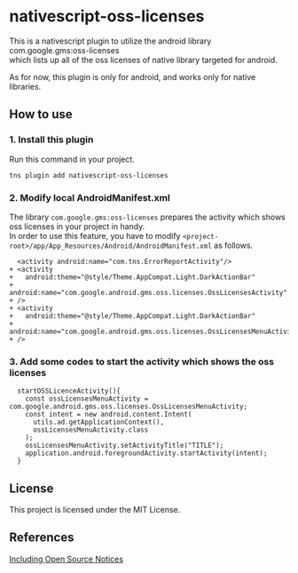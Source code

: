 # nativescript-oss-licenses

This is a nativescript plugin to utilize the android library com.google.gms:oss-licenses   
which lists up all of the oss licenses of native library targeted for android. 

As for now, this plugin is only for android, and works only for native libraries.

## How to use

### 1. Install this plugin

Run this command in your project.

```
tns plugin add nativescript-oss-licenses
```


### 2. Modify local AndroidManifest.xml

The library `com.google.gms:oss-licenses` prepares the activity which shows oss licenses in your project in handy.  
In order to use this feature, you have to modify `<project-root>/app/App_Resources/Android/AndroidManifest.xml` as follows.

```
  <activity android:name="com.tns.ErrorReportActivity"/>
+ <activity
+   android:theme="@style/Theme.AppCompat.Light.DarkActionBar" 
+   android:name="com.google.android.gms.oss.licenses.OssLicensesActivity"
+ />
+ <activity
+   android:theme="@style/Theme.AppCompat.Light.DarkActionBar" 
+   android:name="com.google.android.gms.oss.licenses.OssLicensesMenuActivity"
+ />
```

### 3. Add some codes to start the activity which shows the oss licenses

```
  startOSSLicenceActivity(){
    const ossLicensesMenuActivity = com.google.android.gms.oss.licenses.OssLicensesMenuActivity;
    const intent = new android.content.Intent(
      utils.ad.getApplicationContext(),
      ossLicensesMenuActivity.class
    );
    ossLicensesMenuActivity.setActivityTitle("TITLE");
    application.android.foregroundActivity.startActivity(intent);
  }
```

## License

This project is licensed under the MIT License.

## References

[Including Open Source Notices](https://developers.google.com/android/guides/opensource)

